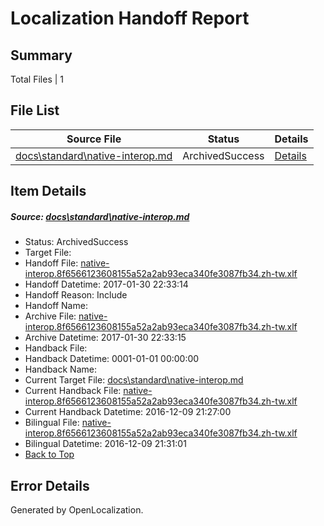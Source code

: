 # <a name='report-top'></a> Localization Handoff Report

## Summary
 Total Files | 1

## File List
 Source File | Status | Details 
 ----------- | ------ | ------- 
 [docs\standard\native-interop.md](https://github.com/dotnet/docs/blob/d18b21b67c154c4a8cf8211aa5d1473066c53656/docs/standard/native-interop.md) | ArchivedSuccess | [Details](#13a4e4e7a588d55e82c5c4cde8f825c3b4502bb43456)

## Item Details
##### <a name='13a4e4e7a588d55e82c5c4cde8f825c3b4502bb43456'></a> Source: [docs\standard\native-interop.md](https://github.com/dotnet/docs/blob/d18b21b67c154c4a8cf8211aa5d1473066c53656/docs/standard/native-interop.md)
* Status: ArchivedSuccess
* Target File: 
* Handoff File: [native-interop.8f6566123608155a52a2ab93eca340fe3087fb34.zh-tw.xlf](https://github.com/dotnet/docs.handoff/blob/a840aa7067c3634f300dbd8ebf9ba1afd74f1c1b/ol-handoff/dotnet/docs.zh-tw/master/dotnet-core/native-interop.8f6566123608155a52a2ab93eca340fe3087fb34.zh-tw.xlf)
* Handoff Datetime: 2017-01-30 22:33:14
* Handoff Reason: Include
* Handoff Name: 
* Archive File: [native-interop.8f6566123608155a52a2ab93eca340fe3087fb34.zh-tw.xlf](https://github.com/dotnet/docs.handoff/blob/d434a8ed855df103c52fb64fdb8a53b951cca1b1/ol-archive/dotnet/docs.zh-tw/master/dotnet-core/native-interop.8f6566123608155a52a2ab93eca340fe3087fb34.zh-tw.xlf)
* Archive Datetime: 2017-01-30 22:33:15
* Handback File: 
* Handback Datetime: 0001-01-01 00:00:00
* Handback Name: 
* Current Target File: [docs\standard\native-interop.md](https://github.com/dotnet/docs.zh-tw/blob/5b2ac2d4ae8f3d21427802e31d408c00b3ff8c1e/docs/standard/native-interop.md)
* Current Handback File: [native-interop.8f6566123608155a52a2ab93eca340fe3087fb34.zh-tw.xlf](https://github.com/dotnet/docs.handback/blob/e7093bcbbe4e0944f019e99dc5baba7284f752b9/ol-handback/dotnet/docs.zh-tw/master/ht-p2/native-interop.8f6566123608155a52a2ab93eca340fe3087fb34.zh-tw.xlf)
* Current Handback Datetime: 2016-12-09 21:27:00
* Bilingual File: [native-interop.8f6566123608155a52a2ab93eca340fe3087fb34.zh-tw.xlf](https://github.com/dotnet/docs.handback/blob/e7093bcbbe4e0944f019e99dc5baba7284f752b9/ol-handback/dotnet/docs.zh-tw/master/ht-p2/native-interop.8f6566123608155a52a2ab93eca340fe3087fb34.zh-tw.xlf)
* Bilingual Datetime: 2016-12-09 21:31:01
* [Back to Top](#report-top)


## Error Details

Generated by OpenLocalization.
